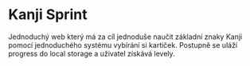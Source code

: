# Kanji Sprint

Jednoduchý web který má za cíl jednoduše naučit základní znaky Kanji pomocí jednoduchého systému vybírání si kartiček.
Postupně se uláží progress do local storage a uživatel získává levely.
